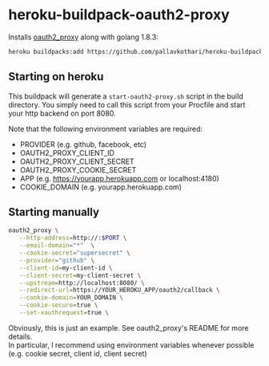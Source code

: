 # heroku-buildpack-oauth2-proxy

Installs [oauth2_proxy](https://github.com/pallavkothari/oauth2_proxy) along with golang 1.8.3: 
```bash
heroku buildpacks:add https://github.com/pallavkothari/heroku-buildpack-oauth2-proxy
```

## Starting on heroku 
This buildpack will generate a `start-oauth2-proxy.sh` script in the build directory. You simply need to call this script from your Procfile and start your http backend on port 8080. 

Note that the following environment variables are required: 

- PROVIDER (e.g. github, facebook, etc)
- OAUTH2_PROXY_CLIENT_ID
- OAUTH2_PROXY_CLIENT_SECRET
- OAUTH2_PROXY_COOKIE_SECRET
- APP (e.g. https://yourapp.herokuapp.com or localhost:4180)
- COOKIE_DOMAIN (e.g. yourapp.herokuapp.com)


## Starting manually

```bash
oauth2_proxy \
   --http-address=http://:$PORT \
   --email-domain="*"  \
   --cookie-secret="supersecret" \
   --provider="github" \
   --client-id=my-client-id \
   --client-secret=my-client-secret \
   --upstream=http://localhost:8080/ \
   --redirect-url=https://YOUR_HEROKU_APP/oauth2/callback \
   --cookie-domain=YOUR_DOMAIN \
   --cookie-secure=true \
   --set-xauthrequest=true \   
```

Obviously, this is just an example. See oauth2_proxy's README for more details.  
In particular, I recommend using environment variables whenever possible (e.g. cookie secret, client id, client secret)

